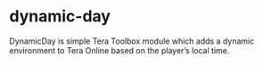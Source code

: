 # dynamic-day
DynamicDay is simple Tera Toolbox module which adds a dynamic environment to Tera Online based on the player’s local time.

